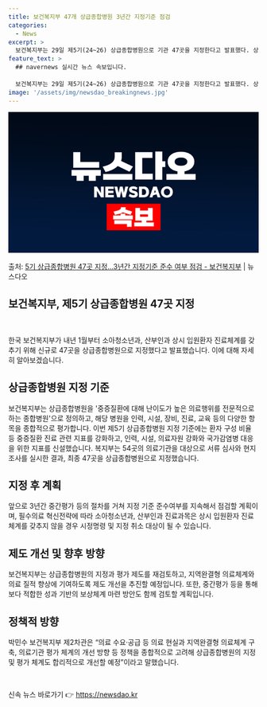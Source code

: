 ```yaml
---
title: 보건복지부 47개 상급종합병원 3년간 지정기준 점검
categories:
  - News
excerpt: >
  보건복지부는 29일 제5기(24~26) 상급종합병원으로 기관 47곳을 지정한다고 발표했다. 상급종합병원은 중…
feature_text: >
  ## navernews 실시간 뉴스 속보입니다.

  보건복지부는 29일 제5기(24~26) 상급종합병원으로 기관 47곳을 지정한다고 발표했다. 상급종합병원은 중…
image: '/assets/img/newsdao_breakingnews.jpg'
---
```


![뉴스다오 속보](/assets/img/newsdao_breakingnews.jpg)

<p>출처: <a href="https://newsdao.kr/2903" rel="dofollow">5기 상급종합병원 47곳 지정…3년간 지정기준 준수 여부 점검 - 보건복지부</a> | 뉴스다오</p>

<h2 data-ke-size="size26">보건복지부, 제5기 상급종합병원 47곳 지정</h2>
<p data-ke-size="size16">&nbsp;</p>
한국 보건복지부가 내년 1월부터 소아청소년과, 산부인과 상시 입원환자 진료체계를 갖추기 위해 신규로 47곳을 상급종합병원으로 지정했다고 발표했습니다. 이에 대해 자세히 알아보겠습니다.

<h2 data-ke-size="size24">상급종합병원 지정 기준</h2>
<p data-ke-size="size16">보건복지부는 상급종합병원을 '중증질환에 대해 난이도가 높은 의료행위를 전문적으로 하는 종합병원'으로 정의하고, 해당 병원을 인력, 시설, 장비, 진료, 교육 등의 다양한 항목을 종합적으로 평가합니다. 이번 제5기 상급종합병원 지정 기준에는 환자 구성 비율 등 중증질환 진료 관련 지표를 강화하고, 인력, 시설, 의료자원 강화와 국가감염병 대응을 위한 지표를 신설했습니다. 복지부는 54곳의 의료기관을 대상으로 서류 심사와 현지조사를 실시한 결과, 최종 47곳을 상급종합병원으로 지정했습니다.</p>

<h2 data-ke-size="size24">지정 후 계획</h2>
<p data-ke-size="size16">앞으로 3년간 중간평가 등의 절차를 거쳐 지정 기준 준수여부를 지속해서 점검할 계획이며, 필수의료 혁신전략에 따라 소아청소년과, 산부인과 진료과목은 상시 입원환자 진료체계를 갖추지 않을 경우 시정명령 및 지정 취소 대상이 될 수 있습니다.</p>

<h2 data-ke-size="size24">제도 개선 및 향후 방향</h2>
<p data-ke-size="size16">보건복지부는 상급종합병원의 지정과 평가 제도를 재검토하고, 지역완결형 의료체계와 의료 질적 향상에 기여하도록 제도 개선을 추진할 예정입니다. 또한, 중간평가 등을 통해 보다 적합한 성과 기반의 보상체계 마련 방안도 함께 검토할 계획입니다.</p>

<h2 data-ke-size="size24">정책적 방향</h2>
<p data-ke-size="size16">박민수 보건복지부 제2차관은 “의료 수요·공급 등 의료 현실과 지역완결형 의료체계 구축, 의료기관 평가 체계의 개선 방향 등 정책을 종합적으로 고려해 상급종합병원의 지정 및 평가 체계도 합리적으로 개선할 예정”이라고 말했습니다.</p>

<p data-ke-size="size16">&nbsp;</p> 

신속 뉴스 바로가기 👉 <a href="https://newsdao.kr" rel="dofollow">https://newsdao.kr</a>


